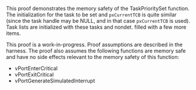This proof demonstrates the memory safety of the TaskPrioritySet function. The
initialization for the task to be set and `pxCurrentTCB` is quite similar (since
the task handle may be NULL, and in that case `pxCurrentTCB` is used). Task
lists are initialized with these tasks and nondet. filled with a few more items.

This proof is a work-in-progress. Proof assumptions are described in the
harness. The proof also assumes the following functions are memory safe and have
no side effects relevant to the memory safety of this function:

-   vPortEnterCritical
-   vPortExitCritical
-   vPortGenerateSimulatedInterrupt
